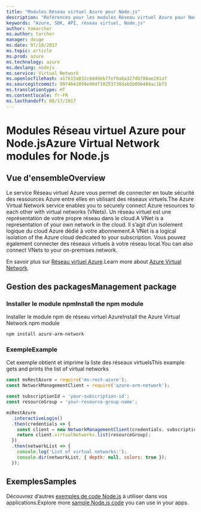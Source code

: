 ```yaml
---
title: "Modules Réseau virtuel Azure pour Node.js"
description: "Références pour les modules Réseau virtuel Azure pour Node.js"
keywords: "Azure, SDK, API, réseau virtuel, Node.js"
author: tomarcher
ms.author: tarcher
manager: douge
ms.date: 07/18/2017
ms.topic: article
ms.prod: azure
ms.technology: azure
ms.devlang: nodejs
ms.service: Virtual Network
ms.openlocfilehash: a17615a832c6dddeb7fef0a8a327dbf86ae281a7
ms.sourcegitcommit: 9974b43899e98df10253738dab5b09b484ac1bf5
ms.translationtype: HT
ms.contentlocale: fr-FR
ms.lasthandoff: 08/17/2017
---
```

# <a name="azure-virtual-network-modules-for-nodejs"></a><span data-ttu-id="2e5b2-104">Modules Réseau virtuel Azure pour Node.js</span><span class="sxs-lookup"><span data-stu-id="2e5b2-104">Azure Virtual Network modules for Node.js</span></span>

## <a name="overview"></a><span data-ttu-id="2e5b2-105">Vue d'ensemble</span><span class="sxs-lookup"><span data-stu-id="2e5b2-105">Overview</span></span>

<span data-ttu-id="2e5b2-106">Le service Réseau virtuel Azure vous permet de connecter en toute sécurité des ressources Azure entre elles en utilisant des réseaux virtuels.</span><span class="sxs-lookup"><span data-stu-id="2e5b2-106">The Azure Virtual Network service enables you to securely connect Azure resources to each other with virtual networks (VNets).</span></span> <span data-ttu-id="2e5b2-107">Un réseau virtuel est une représentation de votre propre réseau dans le cloud.</span><span class="sxs-lookup"><span data-stu-id="2e5b2-107">A VNet is a representation of your own network in the cloud.</span></span> <span data-ttu-id="2e5b2-108">Il s’agit d’un isolement logique du cloud Azure dédié à votre abonnement.</span><span class="sxs-lookup"><span data-stu-id="2e5b2-108">A VNet is a logical isolation of the Azure cloud dedicated to your subscription.</span></span> <span data-ttu-id="2e5b2-109">Vous pouvez également connecter des réseaux virtuels à votre réseau local.</span><span class="sxs-lookup"><span data-stu-id="2e5b2-109">You can also connect VNets to your on-premises network.</span></span>

<span data-ttu-id="2e5b2-110">En savoir plus sur [Réseau virtuel Azure](https://docs.microsoft.com/azure/virtual-network/virtual-networks-overview).</span><span class="sxs-lookup"><span data-stu-id="2e5b2-110">Learn more about [Azure Virtual Network](https://docs.microsoft.com/azure/virtual-network/virtual-networks-overview).</span></span>

## <a name="management-package"></a><span data-ttu-id="2e5b2-111">Gestion des packages</span><span class="sxs-lookup"><span data-stu-id="2e5b2-111">Management package</span></span>

### <a name="install-the-npm-module"></a><span data-ttu-id="2e5b2-112">Installer le module npm</span><span class="sxs-lookup"><span data-stu-id="2e5b2-112">Install the npm module</span></span>

<span data-ttu-id="2e5b2-113">Installer le module npm de réseau virtuel Azure</span><span class="sxs-lookup"><span data-stu-id="2e5b2-113">Install the Azure Virtual Network npm module</span></span>

```bash
npm install azure-arm-network
```

### <a name="example"></a><span data-ttu-id="2e5b2-114">Exemple</span><span class="sxs-lookup"><span data-stu-id="2e5b2-114">Example</span></span>

<span data-ttu-id="2e5b2-115">Cet exemple obtient et imprime la liste des réseaux virtuels</span><span class="sxs-lookup"><span data-stu-id="2e5b2-115">This example gets and prints the list of virtual networks</span></span>

```javascript
const msRestAzure = require('ms-rest-azure');
const NetworkManagementClient = require('azure-arm-network');

const subscriptionId = 'your-subscription-id';
const resourceGroup = 'your-resource-group-name';

msRestAzure
  .interactiveLogin()
  .then(credentials => {
    const client = new NetworkManagementClient(credentials, subscriptionId);
    return client.virtualNetworks.list(resourceGroup);
  })
  .then(networkList => {
    console.log('List of virtual networks:');
    console.dir(networkList, { depth: null, colors: true });
  });

```

## <a name="samples"></a><span data-ttu-id="2e5b2-116">Exemples</span><span class="sxs-lookup"><span data-stu-id="2e5b2-116">Samples</span></span>

<span data-ttu-id="2e5b2-117">Découvrez d’autres [exemples de code Node.js](https://azure.microsoft.com/resources/samples/?platform=nodejs) à utiliser dans vos applications.</span><span class="sxs-lookup"><span data-stu-id="2e5b2-117">Explore more [sample Node.js code](https://azure.microsoft.com/resources/samples/?platform=nodejs) you can use in your apps.</span></span>
